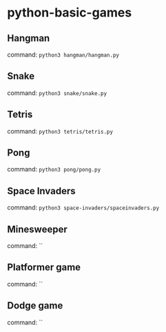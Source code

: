 # python-basic-games

## Hangman

command: `python3 hangman/hangman.py`

## Snake

command: `python3 snake/snake.py`

## Tetris

command: `python3 tetris/tetris.py`

## Pong

command: `python3 pong/pong.py`

## Space Invaders

command: `python3 space-invaders/spaceinvaders.py`

## Minesweeper

command: ``

## Platformer game

command: ``

## Dodge game

command: ``
